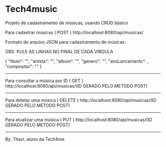 # Tech4music
Projeto de cadastramento de músicas, usando CRUD básico

Para cadastrar músicas ( POST )
http://localhost:8080/api/musicas/

Formato de arquivo JSON para cadastramento de músicas:

OBS: PULE AS LINHAS NO FINAL DE CADA VIRGULA

{
    "titulo": "",
    "artista": "",
    "album": "",
    "genero": "",
    "anoLancamento": ,
    "compositor": ""
    }
__________________________________________

Para consultar a música por ID ( GET )
http://localhost:8080/api/musicas/(ID GERADO PELO METODO POST)
__________________________________________

Para deletar uma música ( DELETE )
http://localhost:8080/api/musicas/(ID GERADO PELO METODO POST)
__________________________________________

Para atualizar uma música ( PUT )
http://localhost:8080/api/musicas/(ID GERADO PELO METODO POST)
__________________________________________

By: Thavi, aluno da Tech4me 

